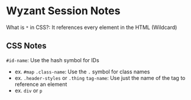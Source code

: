 # Wyzant Session Notes

What is `*` in CSS?: It references every element in the HTML (Wildcard)

## CSS Notes

`#id-name`: Use the hash symbol for IDs
  - ex. `#map`
`.class-name`: Use the `.` symbol for class names
  - ex. `.header-styles` or `.thing`
`tag-name`: Use just the name of the tag to reference an element
  - ex. `div` or `p`

